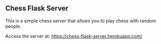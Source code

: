 ## Chess Flask Server

This is a simple chess server that allows you to play chess with random people.

Access the server at: https://chess-flask-server.herokuapp.com/